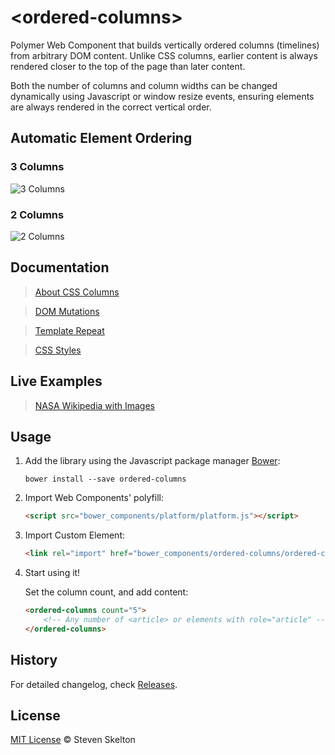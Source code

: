 &lt;ordered-columns&gt;
================

Polymer Web Component that builds vertically ordered columns (timelines) from arbitrary DOM content.
Unlike CSS columns, earlier content is always rendered closer to the top of the page than later content.

Both the number of columns and column widths can be changed dynamically using Javascript or window resize events, ensuring elements are always rendered in the correct vertical order.

## Automatic Element Ordering

### 3 Columns

![3 Columns](https://raw.githubusercontent.com/stevenrskelton/ordered-columns/master/examples/3columns.png "3 Columns")

### 2 Columns

![2 Columns](https://raw.githubusercontent.com/stevenrskelton/ordered-columns/master/examples/2columns.png "2 Columns")

## Documentation

> [About CSS Columns](http://files.stevenskelton.ca/ordered-columns/examples/about.html)

> [DOM Mutations](http://files.stevenskelton.ca/ordered-columns/examples/dom-mutations.html)

> [Template Repeat](http://files.stevenskelton.ca/ordered-columns/examples/template-repeat.html)

> [CSS Styles](http://files.stevenskelton.ca/ordered-columns/examples/css.html)

## Live Examples

> [NASA Wikipedia with Images](http://files.stevenskelton.ca/ordered-columns/examples/nasa.html)

## Usage

1. Add the library using the Javascript package manager [Bower](http://bower.io/):

	```bower install --save ordered-columns```

2. Import Web Components' polyfill:

	```html
	<script src="bower_components/platform/platform.js"></script>
	```

3. Import Custom Element:

	```html
	<link rel="import" href="bower_components/ordered-columns/ordered-columns.html">
	```

4. Start using it!

	Set the column count, and add content:

	```html
	<ordered-columns count="5">
		<!-- Any number of <article> or elements with role="article" -->
	</ordered-columns>
	```

## History

For detailed changelog, check [Releases](https://github.com/stevenrskelton/ordered-columns/releases).

## License
[MIT License](http://opensource.org/licenses/MIT) © Steven Skelton
